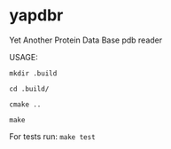 # yapdbr

Yet Another Protein Data Base pdb reader

USAGE:
```
mkdir .build

cd .build/

cmake ..

make
```

For tests run:
`make test`
